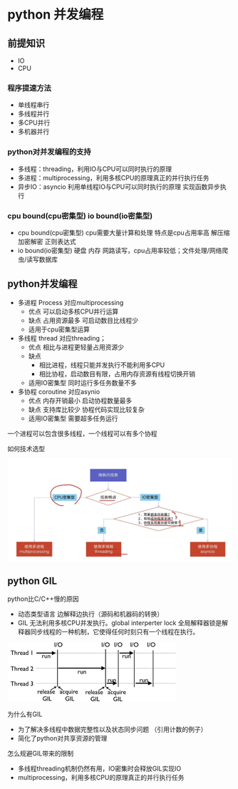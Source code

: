 # python 并发编程

## 前提知识

- IO 
- CPU

### 程序提速方法

- 单线程串行
- 多线程并行
- 多CPU并行
- 多机器并行

### python对并发编程的支持

- 多线程：threading，利用IO与CPU可以同时执行的原理
- 多进程：multiprocessing，利用多核CPU的原理真正的并行执行任务
- 异步IO：asyncio 利用单线程IO与CPU可以同时执行的原理 实现函数异步执行

### cpu bound(cpu密集型) io bound(io密集型)

- cpu bound(cpu密集型) cpu需要大量计算和处理 特点是cpu占用率高 解压缩 加密解密 正则表达式
- io bound(io密集型) 硬盘 内存 网路读写，cpu占用率较低；文件处理/网络爬虫/读写数据库

## python并发编程

- 多进程 Process 对应multiprocessing
    - 优点 可以启动多核CPU并行运算
    - 缺点 占用资源最多 可启动数目比线程少
    - 适用于cpu密集型运算
- 多线程 thread 对应threading；
    - 优点 相比与进程更轻量占用资源少
    - 缺点
        - 相比进程，线程只能并发执行不能利用多CPU
        - 相比协程，启动数目有限，占用内存资源有线程切换开销
    - 适用IO密集型 同时运行多任务数量不多
- 多协程 coroutine 对应asynio
    - 优点 内存开销最小 启动协程数量最多
    - 缺点 支持库比较少 协程代码实现比较复杂
    - 适用IO密集型 需要超多任务运行 

一个进程可以包含很多线程，一个线程可以有多个协程

如何技术选型

![技术选型](img/技术选型.png)

## python GIL

python比C/C++慢的原因

- 动态类型语言 边解释边执行（源码和机器码的转换）
- GIL 无法利用多核CPU并发执行。global interperter lock 全局解释器锁是解释器同步线程的一种机制，它使得任何时刻只有一个线程在执行。

![](img/GIL.png)

为什么有GIL

- 为了解决多线程中数据完整性以及状态同步问题 （引用计数的例子）
- 简化了python对共享资源的管理
  
怎么规避GIL带来的限制

- 多线程threading机制仍然有用，IO密集时会释放GIL实现IO
- multiprocessing，利用多核CPU的原理真正的并行执行任务